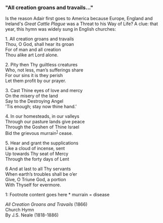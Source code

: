 ### "All creation groans and travails..."

Is the reason Adair first goes to America because Europe, England and Ireland's _Great Cattle Plague_ was a Threat to his Way of Life? A clue: that year, this hymn was widely sung in English churches:  

1\. All creation groans and travails  
Thou, O God, shall hear its groan  
For of man and all creation  
Thou alike art Lord alone.  

2\. Pity then Thy guiltless creatures  
Who, not less, man’s sufferings share  
For our sins it is they perish  
Let them profit by our prayer.  

3\. Cast Thine eyes of love and mercy  
On the misery of the land  
Say to the Destroying Angel  
'Tis enough; stay now thine hand.’  

4\. In our homesteads, in our valleys  
Through our pasture lands give peace  
Through the Goshen of Thine Israel  
Bid the grievous murrain<sup>[1](#myfootnote1)</sup> cease.  

5\. Hear and grant the supplications  
Like a cloud of incense, sent  
Up towards Thy seat of Mercy  
Through the forty days of Lent  

6 And at last to all Thy servants  
When earth’s troubles shall be o’er  
Give, O Triune God, a portion  
With Thyself for evermore.  

<a name="myfootnote1">1</a>: Footnote content goes here \* murrain = disease  

_All Creation Groans and Travails_ (1866)  
Church Hymn  
By J.S. Neale (1818-1886)
